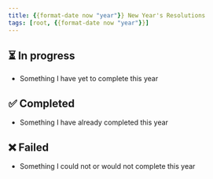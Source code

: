 ```yaml
---
title: {{format-date now "year"}} New Year's Resolutions
tags: [root, {{format-date now "year"}}]
---
```


## ⏳ In progress

- Something I have yet to complete this year

## ✅ Completed

- Something I have already completed this year

## ❌ Failed

- Something I could not or would not complete this year
